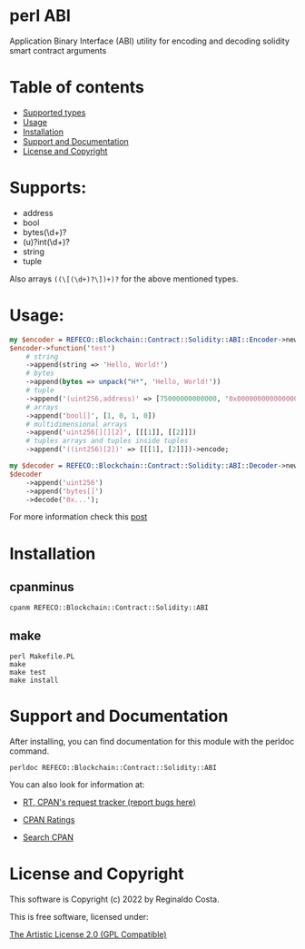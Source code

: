 # perl ABI

Application Binary Interface (ABI) utility for encoding and decoding solidity smart contract arguments

# Table of contents

- [Supported types](#supports)
- [Usage](#usage)
- [Installation](#installation)
- [Support and Documentation](#support-and-documentation)
- [License and Copyright](#license-and-copyright)

# Supports:

- address
- bool
- bytes(\d+)?
- (u)?int(\d+)?
- string
- tuple

Also arrays `((\[(\d+)?\])+)?` for the above mentioned types.

# Usage:

```perl
my $encoder = REFECO::Blockchain::Contract::Solidity::ABI::Encoder->new();
$encoder->function('test')
    # string
    ->append(string => 'Hello, World!')
    # bytes
    ->append(bytes => unpack("H*", 'Hello, World!'))
    # tuple
    ->append('(uint256,address)' => [75000000000000, '0x0000000000000000000000000000000000000000'])
    # arrays
    ->append('bool[]', [1, 0, 1, 0])
    # multidimensional arrays
    ->append('uint256[][][2]', [[[1]], [[2]]])
    # tuples arrays and tuples inside tuples
    ->append('((int256)[2])' => [[[1], [2]]])->encode;

my $decoder = REFECO::Blockchain::Contract::Solidity::ABI::Decoder->new();
$decoder
    ->append('uint256')
    ->append('bytes[]')
    ->decode('0x...');
```

For more information check this [post](https://www.refeco.dev/solidity/2022/10/24/perl-abi-introduction.html)

# Installation

## cpanminus

```
cpanm REFECO::Blockchain::Contract::Solidity::ABI
```

## make

```
perl Makefile.PL
make
make test
make install
```

# Support and Documentation

After installing, you can find documentation for this module with the
perldoc command.

```
perldoc REFECO::Blockchain::Contract::Solidity::ABI
```

You can also look for information at:

- [RT, CPAN's request tracker (report bugs here)](https://rt.cpan.org/NoAuth/Bugs.html?Dist=REFECO-Blockchain-Contract-Solidity-ABI )

- [CPAN Ratings](https://cpanratings.perl.org/d/REFECO-Blockchain-Contract-Solidity-ABI )

- [Search CPAN](https://metacpan.org/release/REFECO-Blockchain-Contract-Solidity-ABI)

# License and Copyright

This software is Copyright (c) 2022 by Reginaldo Costa.

This is free software, licensed under:

  [The Artistic License 2.0 (GPL Compatible)](https://www.perlfoundation.org/artistic-license-20.html)

